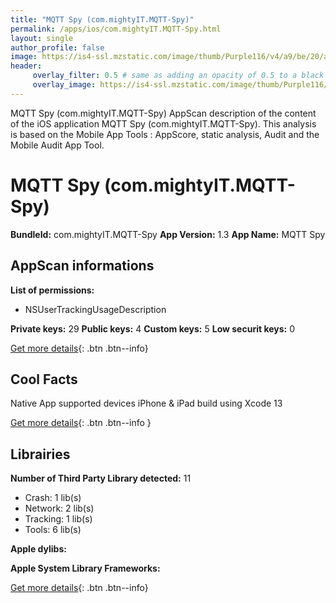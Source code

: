 ```yaml
---
title: "MQTT Spy (com.mightyIT.MQTT-Spy)"
permalink: /apps/ios/com.mightyIT.MQTT-Spy.html
layout: single
author_profile: false
image: https://is4-ssl.mzstatic.com/image/thumb/Purple116/v4/a9/be/20/a9be20ab-b640-7514-2992-7626a685ab1b/AppIcon-0-0-1x_U007emarketing-0-0-0-7-0-0-sRGB-0-0-0-GLES2_U002c0-512MB-85-220-0-0.png/512x512bb.jpg
header: 
     overlay_filter: 0.5 # same as adding an opacity of 0.5 to a black background
     overlay_image: https://is4-ssl.mzstatic.com/image/thumb/Purple116/v4/a9/be/20/a9be20ab-b640-7514-2992-7626a685ab1b/AppIcon-0-0-1x_U007emarketing-0-0-0-7-0-0-sRGB-0-0-0-GLES2_U002c0-512MB-85-220-0-0.png/512x512bb.jpg
---
```

MQTT Spy (com.mightyIT.MQTT-Spy) AppScan description of the content of the iOS application MQTT Spy (com.mightyIT.MQTT-Spy). This analysis is based on the Mobile App Tools : AppScore, static analysis, Audit and the Mobile Audit App Tool.

# MQTT Spy (com.mightyIT.MQTT-Spy)

**BundleId:** com.mightyIT.MQTT-Spy
**App Version:** 1.3
**App Name:** MQTT Spy


## AppScan informations 

**List of permissions:** 
- NSUserTrackingUsageDescription
  
  
**Private keys:** 29
**Public keys:** 4
**Custom keys:** 5
**Low securit keys:** 0
  
[Get more details](/pricing.html){: .btn .btn--info}

## Cool Facts

Native App
supported devices iPhone & iPad
build using Xcode 13
  
[Get more details](/pricing.html){: .btn .btn--info }

## Librairies 
**Number of Third Party Library detected:** 11
- Crash: 1 lib(s)
- Network: 2 lib(s)
- Tracking: 1 lib(s)
- Tools: 6 lib(s)


**Apple dylibs:**


**Apple System Library Frameworks:**


  
[Get more details](/pricing.html){: .btn .btn--info}

